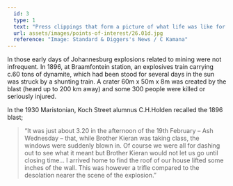 ```yaml
---
  id: 3
  type: 1
  text: "Press clippings that form a picture of what life was like for the wider Marist community in times gone by are kept in the archive. This double page spread features sporting champions from Sacred Heart College at Koch Street, the dynamite explosion at George Goch (the area south of Jeppestown today) and portraits of two young ladies – likely society debutantes. "
  url: assets/images/points-of-interest/26.01d.jpg
  reference: "Image: Standard & Diggers's News / C Kamana"
---
```

In those early days of Johannesburg explosions related to mining were not infrequent. In 1896, at Braamfontein station, an explosives train carrying c.60 tons of dynamite, which had been stood for several days in the sun was struck by a shunting train. A crater 60m x 50m x 8m was created by the blast (heard up to 200 km away) and some 300 people were killed or seriously injured. 

In the 1930 Maristonian, Koch Street alumnus C.H.Holden recalled the 1896 blast;
> “It was just about 3.20 in the afternoon of the 19th February – Ash Wednesday – that, while Brother Kieran was taking class, the windows were suddenly blown in. Of course we were all for dashing out to see what it meant but Brother Kieran would not let us go until closing time… I arrived home to find the roof of our house lifted some inches of the wall. This was however a trifle compared to the desolation nearer the scene of the explosion.”
